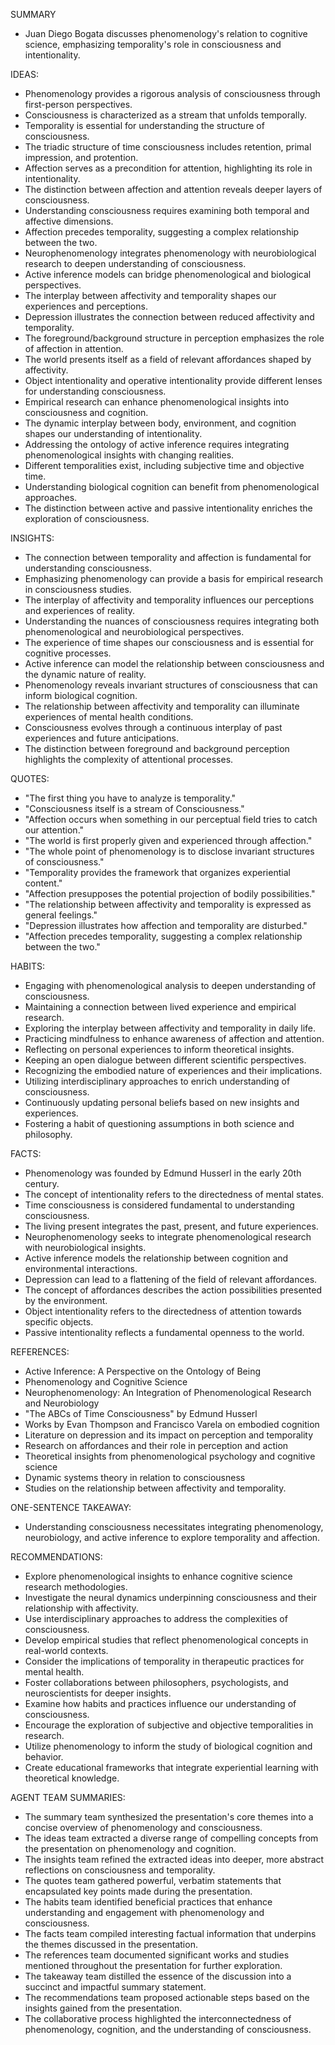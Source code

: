 SUMMARY
- Juan Diego Bogata discusses phenomenology's relation to cognitive science, emphasizing temporality's role in consciousness and intentionality.

IDEAS:
- Phenomenology provides a rigorous analysis of consciousness through first-person perspectives.
- Consciousness is characterized as a stream that unfolds temporally.
- Temporality is essential for understanding the structure of consciousness.
- The triadic structure of time consciousness includes retention, primal impression, and protention.
- Affection serves as a precondition for attention, highlighting its role in intentionality.
- The distinction between affection and attention reveals deeper layers of consciousness.
- Understanding consciousness requires examining both temporal and affective dimensions.
- Affection precedes temporality, suggesting a complex relationship between the two.
- Neurophenomenology integrates phenomenology with neurobiological research to deepen understanding of consciousness.
- Active inference models can bridge phenomenological and biological perspectives.
- The interplay between affectivity and temporality shapes our experiences and perceptions.
- Depression illustrates the connection between reduced affectivity and temporality.
- The foreground/background structure in perception emphasizes the role of affection in attention.
- The world presents itself as a field of relevant affordances shaped by affectivity.
- Object intentionality and operative intentionality provide different lenses for understanding consciousness.
- Empirical research can enhance phenomenological insights into consciousness and cognition.
- The dynamic interplay between body, environment, and cognition shapes our understanding of intentionality.
- Addressing the ontology of active inference requires integrating phenomenological insights with changing realities.
- Different temporalities exist, including subjective time and objective time.
- Understanding biological cognition can benefit from phenomenological approaches.
- The distinction between active and passive intentionality enriches the exploration of consciousness.

INSIGHTS:
- The connection between temporality and affection is fundamental for understanding consciousness.
- Emphasizing phenomenology can provide a basis for empirical research in consciousness studies.
- The interplay of affectivity and temporality influences our perceptions and experiences of reality.
- Understanding the nuances of consciousness requires integrating both phenomenological and neurobiological perspectives.
- The experience of time shapes our consciousness and is essential for cognitive processes.
- Active inference can model the relationship between consciousness and the dynamic nature of reality.
- Phenomenology reveals invariant structures of consciousness that can inform biological cognition.
- The relationship between affectivity and temporality can illuminate experiences of mental health conditions.
- Consciousness evolves through a continuous interplay of past experiences and future anticipations.
- The distinction between foreground and background perception highlights the complexity of attentional processes.

QUOTES:
- "The first thing you have to analyze is temporality."
- "Consciousness itself is a stream of Consciousness."
- "Affection occurs when something in our perceptual field tries to catch our attention."
- "The world is first properly given and experienced through affection."
- "The whole point of phenomenology is to disclose invariant structures of consciousness."
- "Temporality provides the framework that organizes experiential content."
- "Affection presupposes the potential projection of bodily possibilities."
- "The relationship between affectivity and temporality is expressed as general feelings."
- "Depression illustrates how affection and temporality are disturbed."
- "Affection precedes temporality, suggesting a complex relationship between the two."

HABITS:
- Engaging with phenomenological analysis to deepen understanding of consciousness.
- Maintaining a connection between lived experience and empirical research.
- Exploring the interplay between affectivity and temporality in daily life.
- Practicing mindfulness to enhance awareness of affection and attention.
- Reflecting on personal experiences to inform theoretical insights.
- Keeping an open dialogue between different scientific perspectives.
- Recognizing the embodied nature of experiences and their implications.
- Utilizing interdisciplinary approaches to enrich understanding of consciousness.
- Continuously updating personal beliefs based on new insights and experiences.
- Fostering a habit of questioning assumptions in both science and philosophy.

FACTS:
- Phenomenology was founded by Edmund Husserl in the early 20th century.
- The concept of intentionality refers to the directedness of mental states.
- Time consciousness is considered fundamental to understanding consciousness.
- The living present integrates the past, present, and future experiences.
- Neurophenomenology seeks to integrate phenomenological research with neurobiological insights.
- Active inference models the relationship between cognition and environmental interactions.
- Depression can lead to a flattening of the field of relevant affordances.
- The concept of affordances describes the action possibilities presented by the environment.
- Object intentionality refers to the directedness of attention towards specific objects.
- Passive intentionality reflects a fundamental openness to the world.

REFERENCES:
- Active Inference: A Perspective on the Ontology of Being
- Phenomenology and Cognitive Science
- Neurophenomenology: An Integration of Phenomenological Research and Neurobiology
- "The ABCs of Time Consciousness" by Edmund Husserl
- Works by Evan Thompson and Francisco Varela on embodied cognition
- Literature on depression and its impact on perception and temporality
- Research on affordances and their role in perception and action
- Theoretical insights from phenomenological psychology and cognitive science
- Dynamic systems theory in relation to consciousness
- Studies on the relationship between affectivity and temporality.

ONE-SENTENCE TAKEAWAY:
- Understanding consciousness necessitates integrating phenomenology, neurobiology, and active inference to explore temporality and affection.

RECOMMENDATIONS:
- Explore phenomenological insights to enhance cognitive science research methodologies.
- Investigate the neural dynamics underpinning consciousness and their relationship with affectivity.
- Use interdisciplinary approaches to address the complexities of consciousness.
- Develop empirical studies that reflect phenomenological concepts in real-world contexts.
- Consider the implications of temporality in therapeutic practices for mental health.
- Foster collaborations between philosophers, psychologists, and neuroscientists for deeper insights.
- Examine how habits and practices influence our understanding of consciousness.
- Encourage the exploration of subjective and objective temporalities in research.
- Utilize phenomenology to inform the study of biological cognition and behavior.
- Create educational frameworks that integrate experiential learning with theoretical knowledge. 

AGENT TEAM SUMMARIES:
- The summary team synthesized the presentation's core themes into a concise overview of phenomenology and consciousness.
- The ideas team extracted a diverse range of compelling concepts from the presentation on phenomenology and cognition.
- The insights team refined the extracted ideas into deeper, more abstract reflections on consciousness and temporality.
- The quotes team gathered powerful, verbatim statements that encapsulated key points made during the presentation.
- The habits team identified beneficial practices that enhance understanding and engagement with phenomenology and consciousness.
- The facts team compiled interesting factual information that underpins the themes discussed in the presentation.
- The references team documented significant works and studies mentioned throughout the presentation for further exploration.
- The takeaway team distilled the essence of the discussion into a succinct and impactful summary statement.
- The recommendations team proposed actionable steps based on the insights gained from the presentation.
- The collaborative process highlighted the interconnectedness of phenomenology, cognition, and the understanding of consciousness.
